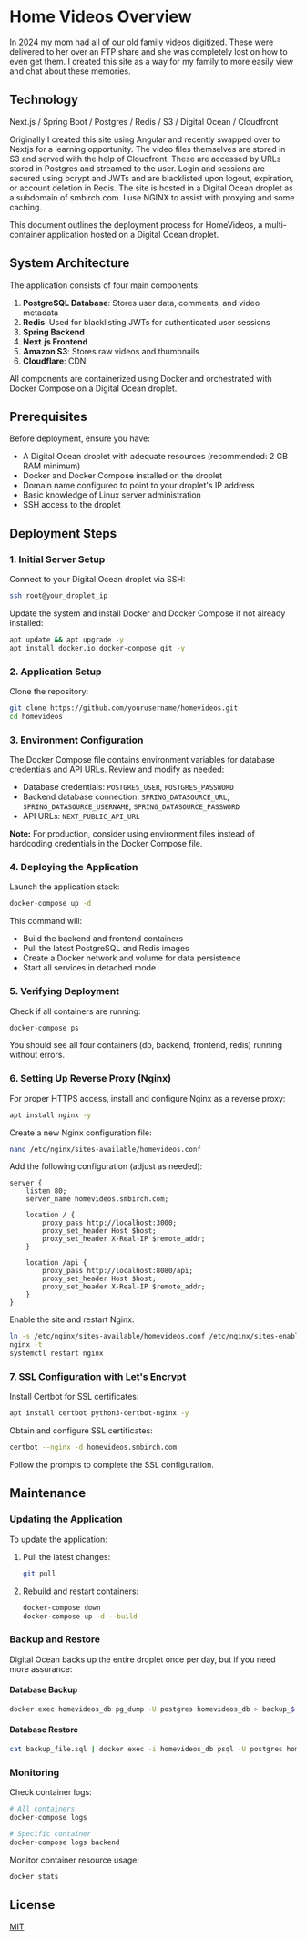 
# Home Videos Overview
In 2024 my mom had all of our old family videos digitized. These were delivered to her over an FTP share and she was completely lost on how to even get them.
I created this site as a way for my family to more easily view and chat about these memories.

## Technology
Next.js / Spring Boot / Postgres / Redis / S3 / Digital Ocean / Cloudfront

Originally I created this site using Angular and recently swapped over to Nextjs for a learning opportunity.
The video files themselves are stored in S3 and served with the help of Cloudfront. These are accessed by URLs stored in Postgres and streamed to the user. 
Login and sessions are secured using bcrypt and JWTs and are blacklisted upon logout, expiration, or account deletion in Redis.
The site is hosted in a Digital Ocean droplet as a subdomain of smbirch.com. I use NGINX to assist with proxying and some caching. 


This document outlines the deployment process for HomeVideos, a multi-container application hosted on a Digital Ocean droplet.

## System Architecture

The application consists of four main components:

1. **PostgreSQL Database**: Stores user data, comments, and video metadata
2. **Redis**: Used for blacklisting JWTs for authenticated user sessions
3. **Spring Backend**
4. **Next.js Frontend**
5. **Amazon S3**: Stores raw videos and thumbnails
6. **Cloudflare**: CDN

All components are containerized using Docker and orchestrated with Docker Compose on a Digital Ocean droplet.

## Prerequisites

Before deployment, ensure you have:

- A Digital Ocean droplet with adequate resources (recommended: 2 GB RAM minimum)
- Docker and Docker Compose installed on the droplet
- Domain name configured to point to your droplet's IP address
- Basic knowledge of Linux server administration
- SSH access to the droplet

## Deployment Steps

### 1. Initial Server Setup

Connect to your Digital Ocean droplet via SSH:

```bash
ssh root@your_droplet_ip
```

Update the system and install Docker and Docker Compose if not already installed:

```bash
apt update && apt upgrade -y
apt install docker.io docker-compose git -y
```

### 2. Application Setup

Clone the repository:

```bash
git clone https://github.com/yourusername/homevideos.git
cd homevideos
```

### 3. Environment Configuration

The Docker Compose file contains environment variables for database credentials and API URLs. Review and modify as needed:

- Database credentials: `POSTGRES_USER`, `POSTGRES_PASSWORD`
- Backend database connection: `SPRING_DATASOURCE_URL`, `SPRING_DATASOURCE_USERNAME`, `SPRING_DATASOURCE_PASSWORD`
- API URLs: `NEXT_PUBLIC_API_URL`

**Note:** For production, consider using environment files instead of hardcoding credentials in the Docker Compose file.

### 4. Deploying the Application

Launch the application stack:

```bash
docker-compose up -d
```

This command will:

- Build the backend and frontend containers
- Pull the latest PostgreSQL and Redis images
- Create a Docker network and volume for data persistence
- Start all services in detached mode

### 5. Verifying Deployment

Check if all containers are running:

```bash
docker-compose ps
```

You should see all four containers (db, backend, frontend, redis) running without errors.

### 6. Setting Up Reverse Proxy (Nginx)

For proper HTTPS access, install and configure Nginx as a reverse proxy:

```bash
apt install nginx -y
```

Create a new Nginx configuration file:

```bash
nano /etc/nginx/sites-available/homevideos.conf
```

Add the following configuration (adjust as needed):

```nginx
server {
    listen 80;
    server_name homevideos.smbirch.com;

    location / {
        proxy_pass http://localhost:3000;
        proxy_set_header Host $host;
        proxy_set_header X-Real-IP $remote_addr;
    }

    location /api {
        proxy_pass http://localhost:8080/api;
        proxy_set_header Host $host;
        proxy_set_header X-Real-IP $remote_addr;
    }
}
```

Enable the site and restart Nginx:

```bash
ln -s /etc/nginx/sites-available/homevideos.conf /etc/nginx/sites-enabled/
nginx -t
systemctl restart nginx
```

### 7. SSL Configuration with Let's Encrypt

Install Certbot for SSL certificates:

```bash
apt install certbot python3-certbot-nginx -y
```

Obtain and configure SSL certificates:

```bash
certbot --nginx -d homevideos.smbirch.com
```

Follow the prompts to complete the SSL configuration.

## Maintenance

### Updating the Application

To update the application:

1. Pull the latest changes:

    ```bash
    git pull
    ```

2. Rebuild and restart containers:

    ```bash
    docker-compose down
    docker-compose up -d --build
    ```


### Backup and Restore

Digital Ocean backs up the entire droplet once per day, but if you need more assurance:

#### Database Backup

```bash
docker exec homevideos_db pg_dump -U postgres homevideos_db > backup_$(date +%Y%m%d).sql
```

#### Database Restore

```bash
cat backup_file.sql | docker exec -i homevideos_db psql -U postgres homevideos_db
```

### Monitoring

Check container logs:

```bash
# All containers
docker-compose logs

# Specific container
docker-compose logs backend
```

Monitor container resource usage:

```bash
docker stats
```


## License
[MIT](https://choosealicense.com/licenses/mit/)